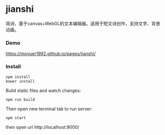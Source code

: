 # jianshi
简诗，基于canvas+WebGL的文本编辑器。适用于短文诗创作，支持文字、背景动画。

### Demo
https://moyuer1992.github.io/pages/jianshi/

### Install
```
npm install
bower install
```
Build static files and watch changes:
```
npm run build
```

Then open new terminal tab to run server:
```
npm start
```

then open url http://localhost:9000/
